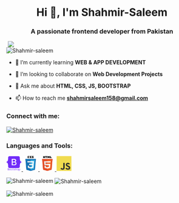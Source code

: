 <h1 align="center">Hi 👋, I'm Shahmir-Saleem</h1>
<h3 align="center">A passionate frontend developer from Pakistan</h3>
<img src="https://user-images.githubusercontent.com/69011963/137184767-79a13ec7-1bb3-4341-a6da-3a149c9c159a.gif" align="right" width="500px">
<p align="left"> <img src="https://komarev.com/ghpvc/?username=Shahmir-saleem&label=Profile%20views&color=0e75b6&style=flat" alt="Shahmir-saleem" /> </p>

- 🌱 I’m currently learning **WEB & APP DEVELOPMENT**

- 👯 I’m looking to collaborate on **Web Development Projects**

- 💬 Ask me about **HTML, CSS, JS, BOOTSTRAP**

- 📫 How to reach me **shahmirsaleem158@gmail.com**

<h3 align="left">Connect with me:</h3>
<p align="left">
<a href="https://www.linkedin.com/in/shahmir-ayan-86369a2a3/?utm_source=share&utm_campaign=share_via&utm_content=profile&utm_medium=android_app" target="blank"><img align="center" src="https://raw.githubusercontent.com/rahuldkjain/github-profile-readme-generator/master/src/images/icons/Social/linked-in-alt.svg" alt="Shahmir-saleem" height="30" width="40" /></a>


<h3 align="left">Languages and Tools:</h3>
<p align="left"> <a href="https://getbootstrap.com" target="_blank" rel="noreferrer"> <img src="https://raw.githubusercontent.com/devicons/devicon/master/icons/bootstrap/bootstrap-plain-wordmark.svg" alt="bootstrap" width="40" height="40"/> </a> <a href="https://www.w3schools.com/css/" target="_blank" rel="noreferrer"> <img src="https://raw.githubusercontent.com/devicons/devicon/master/icons/css3/css3-original-wordmark.svg" alt="css3" width="40" height="40"/> </a> <a href="https://www.w3.org/html/" target="_blank" rel="noreferrer"> <img src="https://raw.githubusercontent.com/devicons/devicon/master/icons/html5/html5-original-wordmark.svg" alt="html5" width="40" height="40"/> </a> <a href="https://developer.mozilla.org/en-US/docs/Web/JavaScript" target="_blank" rel="noreferrer"> <img src="https://raw.githubusercontent.com/devicons/devicon/master/icons/javascript/javascript-original.svg" alt="javascript" width="40" height="40"/> </a> </p>

<p><img align="left" src="https://github-readme-stats.vercel.app/api/top-langs?username=Shahmir-saleem&show_icons=true&locale=en&layout=compact" alt="Shahmir-saleem" /></p>

<p>&nbsp;<img align="center" src="https://github-readme-stats.vercel.app/api?username=Shahmir-saleem&show_icons=true&locale=en" alt="Shahmir-saleem" /></p>

<p><img align="center" src="https://github-readme-streak-stats.herokuapp.com/?user=Shahmir-saleem&" alt="Shahmir-saleem" /></p>
